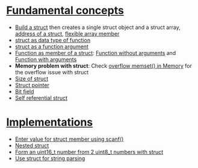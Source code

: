 # [Fundamental concepts](Fundamental%20concepts.md)

* [Build a struct](Fundamental%20concepts.md#build-a-struct) then creates a single struct object and a struct array, [address of a struct](Fundamental%20concepts.md#address-of-a-struct), [flexible array member](Fundamental%20concepts.md#flexible-array-member)
* [struct as data type of function](Fundamental%20concepts.md#struct-as-data-type-of-function)
* [struct as a function argument](struct%20and%20function.md#struct-as-a-function-argument)
* [Function as member of a struct](struct%20and%20function.md#function-as-member-of-a-struct): [Function without arguments](struct%20and%20function.md#function-without-arguments) and [Function with arguments](struct%20and%20function.md#function-with-arguments)
* **Memory problem with struct**: Check [overflow memset() in Memory](https://github.com/TranPhucVinh/C/blob/master/Physical%20layer/Memory/API/memset.md#overflow-memset) for the overflow issue with struct
* [Size of struct](Size%20of%20struct.md)
* [Struct pointer](struct%20pointer.md)
* [Bit field](https://github.com/TranPhucVinh/C/blob/master/Introduction/Data%20structure/struct/Bit%20field.md)
* [Self referential struct](https://github.com/TranPhucVinh/C/blob/master/Introduction/Data%20structure/struct/Self%20referential%20struct.md)

# [Implementations](Implementations)

* [Enter value for struct member using scanf()]()
* [Nested struct]()
* [Form an uint16_t number from 2 uint8_t numbers with struct]()
* [Use struct for string parsing](Examples/Use%20struct%20for%20string%20parsing.md)

